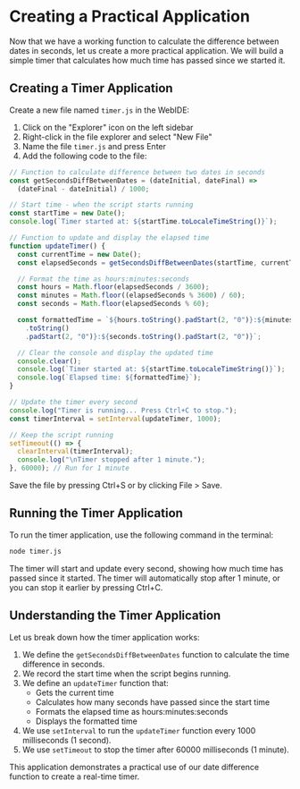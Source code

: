 # Creating a Practical Application

Now that we have a working function to calculate the difference between dates in seconds, let us create a more practical application. We will build a simple timer that calculates how much time has passed since we started it.

## Creating a Timer Application

Create a new file named `timer.js` in the WebIDE:

1. Click on the "Explorer" icon on the left sidebar
2. Right-click in the file explorer and select "New File"
3. Name the file `timer.js` and press Enter
4. Add the following code to the file:

```javascript
// Function to calculate difference between two dates in seconds
const getSecondsDiffBetweenDates = (dateInitial, dateFinal) =>
  (dateFinal - dateInitial) / 1000;

// Start time - when the script starts running
const startTime = new Date();
console.log(`Timer started at: ${startTime.toLocaleTimeString()}`);

// Function to update and display the elapsed time
function updateTimer() {
  const currentTime = new Date();
  const elapsedSeconds = getSecondsDiffBetweenDates(startTime, currentTime);

  // Format the time as hours:minutes:seconds
  const hours = Math.floor(elapsedSeconds / 3600);
  const minutes = Math.floor((elapsedSeconds % 3600) / 60);
  const seconds = Math.floor(elapsedSeconds % 60);

  const formattedTime = `${hours.toString().padStart(2, "0")}:${minutes
    .toString()
    .padStart(2, "0")}:${seconds.toString().padStart(2, "0")}`;

  // Clear the console and display the updated time
  console.clear();
  console.log(`Timer started at: ${startTime.toLocaleTimeString()}`);
  console.log(`Elapsed time: ${formattedTime}`);
}

// Update the timer every second
console.log("Timer is running... Press Ctrl+C to stop.");
const timerInterval = setInterval(updateTimer, 1000);

// Keep the script running
setTimeout(() => {
  clearInterval(timerInterval);
  console.log("\nTimer stopped after 1 minute.");
}, 60000); // Run for 1 minute
```

Save the file by pressing Ctrl+S or by clicking File > Save.

## Running the Timer Application

To run the timer application, use the following command in the terminal:

```bash
node timer.js
```

The timer will start and update every second, showing how much time has passed since it started. The timer will automatically stop after 1 minute, or you can stop it earlier by pressing Ctrl+C.

## Understanding the Timer Application

Let us break down how the timer application works:

1. We define the `getSecondsDiffBetweenDates` function to calculate the time difference in seconds.
2. We record the start time when the script begins running.
3. We define an `updateTimer` function that:
   - Gets the current time
   - Calculates how many seconds have passed since the start time
   - Formats the elapsed time as hours:minutes:seconds
   - Displays the formatted time
4. We use `setInterval` to run the `updateTimer` function every 1000 milliseconds (1 second).
5. We use `setTimeout` to stop the timer after 60000 milliseconds (1 minute).

This application demonstrates a practical use of our date difference function to create a real-time timer.
